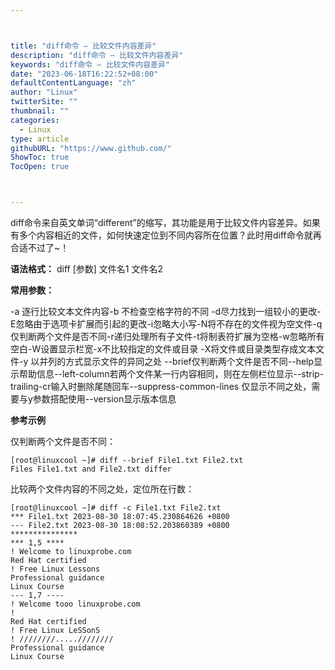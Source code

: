 ```yaml
---



title: "diff命令 – 比较文件内容差异"
description: "diff命令 – 比较文件内容差异"
keywords: "diff命令 – 比较文件内容差异"
date: "2023-06-18T16:22:52+08:00"
defaultContentLanguage: "zh"
author: "Linux"
twitterSite: ""
thumbnail: ""
categories:
  - Linux
type: article
githubURL: "https://www.github.com/"
ShowToc: true
TocOpen: true



---
```


diff命令来自英文单词“different”的缩写，其功能是用于比较文件内容差异。如果有多个内容相近的文件，如何快速定位到不同内容所在位置？此时用diff命令就再合适不过了~！

**语法格式：** diff [参数] 文件名1 文件名2

**常用参数：**

-a 逐行比较文本文件内容-b 不检查空格字符的不同 -d尽力找到一组较小的更改-E忽略由于选项卡扩展而引起的更改-i忽略大小写-N将不存在的文件视为空文件-q仅判断两个文件是否不同-r递归处理所有子文件-t将制表符扩展为空格-w忽略所有空白-W设置显示栏宽-x不比较指定的文件或目录 -X将文件或目录类型存成文本文件-y 以并列的方式显示文件的异同之处 --brief仅判断两个文件是否不同--help显示帮助信息--left-column若两个文件某一行内容相同，则在左侧栏位显示--strip-trailing-cr输入时删除尾随回车--suppress-common-lines 仅显示不同之处，需要与y参数搭配使用--version显示版本信息

**参考示例**

仅判断两个文件是否不同：

```
[root@linuxcool ~]# diff --brief File1.txt File2.txt
Files File1.txt and File2.txt differ
```

比较两个文件内容的不同之处，定位所在行数：

```
[root@linuxcool ~]# diff -c File1.txt File2.txt
*** File1.txt 2023-08-30 18:07:45.230864626 +0800
--- File2.txt 2023-08-30 18:08:52.203860389 +0800
***************
*** 1,5 ****
! Welcome to linuxprobe.com
Red Hat certified
! Free Linux Lessons
Professional guidance
Linux Course
--- 1,7 ----
! Welcome tooo linuxprobe.com
!
Red Hat certified
! Free Linux LeSSonS
! ////////.....////////
Professional guidance
Linux Course
```